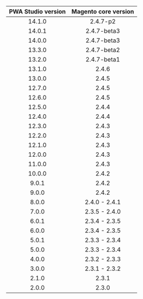 
| PWA Studio version | Magento core version|
| :---: | :---: |
| 14.1.0 | 2.4.7-p2 |
| 14.0.1 | 2.4.7-beta3 |
| 14.0.0 | 2.4.7-beta3 |
| 13.3.0 | 2.4.7-beta2 |
| 13.2.0 | 2.4.7-beta1 |
| 13.1.0 | 2.4.6 |
| 13.0.0 | 2.4.5 |
| 12.7.0 | 2.4.5 |
| 12.6.0 | 2.4.5 |
| 12.5.0 | 2.4.4 |
| 12.4.0 | 2.4.4 |
| 12.3.0 | 2.4.3 |
| 12.2.0 | 2.4.3 |
| 12.1.0 | 2.4.3 |
| 12.0.0 | 2.4.3 |
| 11.0.0 | 2.4.3 |
| 10.0.0 | 2.4.2 |
| 9.0.1 | 2.4.2 |
| 9.0.0 | 2.4.2 |
| 8.0.0 | 2.4.0 - 2.4.1 |
| 7.0.0 | 2.3.5 - 2.4.0 |
| 6.0.1 | 2.3.4 - 2.3.5 |
| 6.0.0 | 2.3.4 - 2.3.5 |
| 5.0.1 | 2.3.3 - 2.3.4 |
| 5.0.0 | 2.3.3 - 2.3.4 |
| 4.0.0 | 2.3.2 - 2.3.3 |
| 3.0.0 | 2.3.1 - 2.3.2 |
| 2.1.0 | 2.3.1 |
| 2.0.0 | 2.3.0 |

